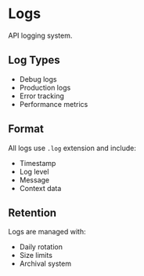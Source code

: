 # Logs

API logging system.

## Log Types

- Debug logs
- Production logs
- Error tracking
- Performance metrics

## Format

All logs use `.log` extension and include:
- Timestamp
- Log level
- Message
- Context data

## Retention

Logs are managed with:
- Daily rotation
- Size limits
- Archival system